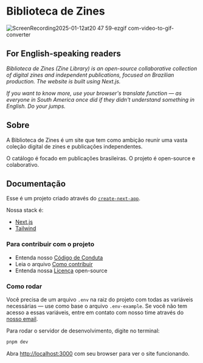 # Biblioteca de Zines

![ScreenRecording2025-01-12at20 47 59-ezgif com-video-to-gif-converter](https://github.com/user-attachments/assets/66998486-ce02-4af1-aab7-fb2bb28ce066)

## For English-speaking readers

_Biblioteca de Zines (Zine Library) is an open-source collaborative collection of digital zines and independent publications, focused on Brazilian production. The website is built using Next.js._

_If you want to know more, use your browser's translate function — as everyone in South America once did if they didn't understand something in English. Do your jumps._

## Sobre

A Biblioteca de Zines é um site que tem como ambição reunir uma vasta coleção digital de zines e publicações independentes.

O catálogo é focado em publicações brasileiras. O projeto é open-source e colaborativo.

## Documentação

Esse é um projeto criado através do [`create-next-app`](https://nextjs.org/docs/app/api-reference/cli/create-next-app).

Nossa stack é:

- [Next.js](https://nextjs.org)
- [Tailwind](https://tailwindcss.com/)

### Para contribuir com o projeto

- Entenda nosso [Código de Conduta](CODE_OF_CONDUCT.md)
- Leia o arquivo [Como contribuir](CONTRIBUTING.md)
- Entenda nossa [Licença](LICENSE.md) open-source

### Como rodar

Você precisa de um arquivo `.env` na raiz do projeto com todas as variáveis necessárias — use como base o arquivo `.env-example`. Se você não tem acesso a essas variáveis, entre em contato com nosso time através do [nosso email](mailto:bibliotecadezines@gmail.com).

Para rodar o servidor de desenvolvimento, digite no terminal: 

```bash
pnpm dev
```

Abra [http://localhost:3000](http://localhost:3000) com seu browser para ver o site funcionando.
